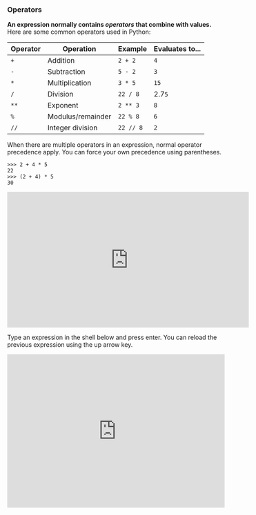 ### Operators

**An expression normally contains _operators_ that combine with values.** Here are some common operators used in Python:

Operator | Operation | Example | Evaluates to...
-------- | --------- | ------- | ----------------
`+` | Addition | `2 + 2` | `4`
`-` | Subtraction | `5 - 2` | `3`
`*` | Multiplication | `3 * 5` | `15`
`/` | Division | `22 / 8` | 2.7`5`
`**` | Exponent | `2 ** 3` | `8`
`%` | Modulus/remainder | `22 % 8` | `6`
`//` | Integer division | `22 // 8` | `2`

When there are multiple operators in an expression, normal operator precedence apply. You can force your own precedence using parentheses.

```
>>> 2 + 4 * 5
22
>>> (2 + 4) * 5
30
```
<panel type="seamless" header="%%:tv: Operators%%">

<iframe width="560" height="315" src="https://www.youtube.com/embed/7qHMXu99d88?rel=0&showinfo=0&start=128&end=316&version=3" frameborder="0" allowfullscreen></iframe>

</panel>

<panel type="seamless" header="%%:computer: Try some expressions using an online interactive shell%%">

Type an expression in the shell below and press enter. You can reload the previous expression using the up arrow key.

<iframe src="https://trinket.io/embed/python3/7b27e216a7?toggleCode=true&amp;runOption=console&start=result&runMode=console" width="100%" height="356" frameborder="0" marginwidth="0" marginheight="0" allowfullscreen></iframe>

</panel>